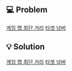 ## 💻 Problem
[게임 맵 최단 거리](/gameMap/README.md)
[타겟 넘버](/targetNum/README.md)
<br/>

## 💡 Solution
[게임 맵 최단 거리](/gameMap/gameMap.md)
[타겟 넘버](/targetNum/targetNum.md)

